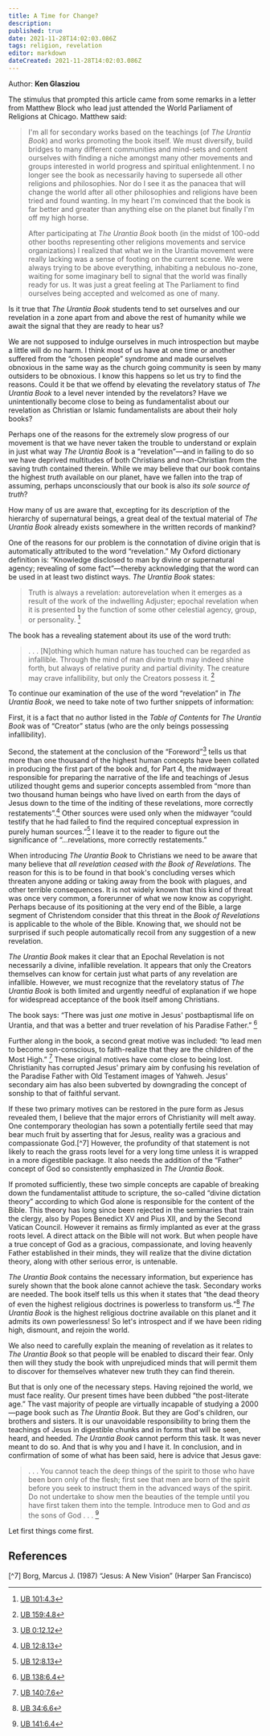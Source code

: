 ```yaml
---
title: A Time for Change?
description: 
published: true
date: 2021-11-28T14:02:03.086Z
tags: religion, revelation
editor: markdown
dateCreated: 2021-11-28T14:02:03.086Z
---
```


Author: **Ken Glasziou**

The stimulus that prompted this article came from some remarks in a letter from Matthew Block who lead just attended the World Parliament of Religions at Chicago. Matthew said:

> I'm all for secondary works based on the teachings (of *The Urantia Book*) and works promoting the book itself. We must diversify, build bridges to many different communities and mind-sets and content ourselves with finding a niche amongst many other movements and groups interested in world progress and spiritual enlightenment. I no longer see the book as necessarily having to supersede all other religions and philosophies. Nor do I see it as the panacea that will change the world after all other philosophies and religions have been tried and found wanting. In my heart I'm convinced that the book is far better and greater than anything else on the planet but finally I'm off my high horse.
> 
> After participating at *The Urantia Book* booth (in the midst of 100-odd other booths representing other religions movements and service organizations) I realized that what we in the Urantia movement were really lacking was a sense of footing on the current scene. We were always trying to be above everything, inhabiting a nebulous no-zone, waiting for some imaginary bell to signal that the world was finally ready for us. It was just a great feeling at The Parliament to find ourselves being accepted and welcomed as one of many.

Is it true that *The Urantia Book* students tend to set ourselves and our revelation in a zone apart from and above the rest of humanity while we await the signal that they are ready to hear us?

We are not supposed to indulge ourselves in much introspection but maybe a little will do no harm. I think most of us have at one time or another suffered from the “chosen people” syndrome and made ourselves obnoxious in the same way as the church going community is seen by many outsiders to be obnoxious. I know this happens so let us try to find the reasons. Could it be that we offend by elevating the revelatory status of *The Urantia Book* to a level never intended by the revelators? Have we unintentionally become close to being as fundamentalist about our revelation as Christian or Islamic fundamentalists are about their holy books?

Perhaps one of the reasons for the extremely slow progress of our movement is that we have never taken the trouble to understand or explain in just what way *The Urantia Book* is a “revelation”—and in failing to do so we have deprived multitudes of both Christians and non-Christian from the saving truth contained therein. While we may believe that our book contains the highest *truth* available on our planet, have we fallen into the trap of assuming, perhaps unconsciously that our book is also *its sole source of truth*?

How many of us are aware that, excepting for its description of the hierarchy of supernatural beings, a great deal of the textual material of *The Urantia Book* already exists somewhere in the written records of mankind?

One of the reasons for our problem is the connotation of divine origin that is automatically attributed to the word “revelation.” My Oxford dictionary definition is: “Knowledge disclosed to man by divine or supernatural agency; revealing of some fact”—thereby acknowledging that the word can be used in at least two distinct ways. *The Urantia Book* states: 

> Truth is always a revelation: autorevelation when it emerges as a result of the work of the indwelling Adjuster; epochal revelation when it is presented by the function of some other celestial agency, group, or personality. [^1]

The book has a revealing statement about its use of the word truth:

> . . . [N]othing which human nature has touched can be regarded as infallible. Through the mind of man divine truth may indeed shine forth, but always of relative purity and partial divinity. The creature may crave infallibility, but only the Creators possess it. [^2]

To continue our examination of the use of the word “revelation” in *The Urantia Book*, we need to take note of two further snippets of information:

First, it is a fact that no author listed in the *Table of Contents* for *The Urantia Book* was of “Creator” status (who are the only beings possessing infallibility).

Second, the statement at the conclusion of the “Foreword”[^3] tells us that more than one thousand of the highest human concepts have been collated in producing the first part of the book and, for Part 4, the midwayer responsible for preparing the narrative of the life and teachings of Jesus utilized thought gems and superior concepts assembled from “more than two thousand human beings who have lived on earth from the days of Jesus down to the time of the inditing of these revelations, more correctly restatements”.[^4] Other sources were used only when the midwayer “could testify that he had failed to find the required conceptual expression in purely human sources.”[^4] I leave it to the reader to figure out the significance of “...revelations, more correctly restatements.”

When introducing *The Urantia Book* to Christians we need to be aware that many believe that *all revelation ceased with the Book of Revelations*. The reason for this is to be found in that book's concluding verses which threaten anyone adding or taking away from the book with plagues, and other terrible consequences. It is not widely known that this kind of threat was once very common, a forerunner of what we now know as copyright. Perhaps because of its positioning at the very end of the Bible, a large segment of Christendom consider that this threat in the *Book of Revelations* is applicable to the whole of the Bible. Knowing that, we should not be surprised if such people automatically recoil from any suggestion of a new revelation.

*The Urantia Book* makes it clear that an Epochal Revelation is not necessarily a divine, infallible revelation. It appears that only the Creators themselves can know for certain just what parts of any revelation are infallible. However, we must recognize that the revelatory status of *The Urantia Book* is both limited and urgently needful of explanation if we hope for widespread acceptance of the book itself among Christians.

The book says: “There was just *one* motive in Jesus' postbaptismal life on Urantia, and that was a better and truer revelation of his Paradise Father.” [^5]

Further along in the book, a second great motive was included: “to lead men to become son-conscious, to faith-realize that they are the children of the Most High.” [^6] These original motives have come close to being lost. Christianity has corrupted Jesus' primary aim by confusing his revelation of the Paradise Father with Old Testament images of Yahweh. Jesus' secondary aim has also been subverted by downgrading the concept of sonship to that of faithful servant.

If these two primary motives can be restored in the pure form as Jesus revealed them, I believe that the major errors of Christianity will melt away. One contemporary theologian has sown a potentially fertile seed that may bear much fruit by asserting that for Jesus, reality was a gracious and compassionate God.[^7] However, the profundity of that statement is not likely to reach the grass roots level for a very long time unless it is wrapped in a more digestible package. It also needs the addition of the “Father” concept of God so consistently emphasized in *The Urantia Book*.

If promoted sufficiently, these two simple concepts are capable of breaking down the fundamentalist attitude to scripture, the so-called “divine dictation theory” according to which God alone is responsible for the content of the Bible. This theory has long since been rejected in the seminaries that train the clergy, also by Popes Benedict XV and Pius XII, and by the Second Vatican Council. However it remains as firmly implanted as ever at the grass roots level. A direct attack on the Bible will not work. But when people have a true concept of God as a gracious, compassionate, and loving heavenly Father established in their minds, they will realize that the divine dictation theory, along with other serious error, is untenable.

*The Urantia Book* contains the necessary information, but experience has surely shown that the book alone cannot achieve the task. Secondary works are needed. The book itself tells us this when it states that “the dead theory of even the highest religious doctrines is powerless to transform us.”[^8] *The Urantia Book* is the highest religious doctrine available on this planet and it admits its own powerlessness! So let's introspect and if we have been riding high, dismount, and rejoin the world.

We also need to carefully explain the meaning of revelation as it relates to *The Urantia Book* so that people will be enabled to discard their fear. Only then will they study the book with unprejudiced minds that will permit them to discover for themselves whatever new truth they can find therein.

But that is only one of the necessary steps. Having rejoined the world, we must face reality. Our present times have been dubbed “the post-literate age.” The vast majority of people are virtually incapable of studying a 2000—page book such as *The Urantia Book*. But they are God's children, our brothers and sisters. It is our unavoidable responsibility to bring them the teachings of Jesus in digestible chunks and in forms that will be seen, heard, and heeded. *The Urantia Book* cannot perform this task. It was never meant to do so. And that is why you and I have it. In conclusion, and in confirmation of some of what has been said, here is advice that Jesus gave:

> . . . You cannot teach the deep things of the spirit to those who have been born only of the flesh; first see that men are born of the spirit before you seek to instruct them in the advanced ways of the spirit. Do not undertake to show men the beauties of the temple until you have first taken them into the temple. Introduce men to God and *as* the sons of God . . . [^9]

Let first things come first.

## References

[^1]: [UB 101:4.3](/en/The_Urantia_Book/101#p4_3)

[^2]: [UB 159:4.8](/en/The_Urantia_Book/159#p4_8)

[^3]: [UB 0:12.12](/en/The_Urantia_Book/0#p12_12)

[^4]: [UB 12:8.13](/en/The_Urantia_Book/12#p8_13)

[^5]: [UB 138:6.4](/en/The_Urantia_Book/138#p6_4)

[^6]: [UB 140:7.6](/en/The_Urantia_Book/140#p7_6)

[^7] Borg, Marcus J. (1987) “Jesus: A New Vision” (Harper San Francisco)

[^8]: [UB 34:6.6](/en/The_Urantia_Book/34#p6_6)

[^9]: [UB 141:6.4](/en/The_Urantia_Book/141#p6_4)